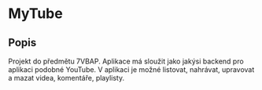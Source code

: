 # MyTube
## Popis
Projekt do předmětu 7VBAP. Aplikace má sloužit jako jakýsi backend pro aplikaci podobné YouTube. V aplikaci je možné listovat, nahrávat, upravovat 
a mazat videa, komentáře, playlisty.
